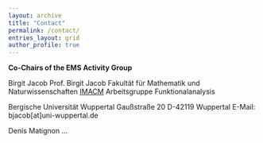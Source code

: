 ```yaml
---
layout: archive
title: "Contact"
permalink: /contact/
entries_layout: grid
author_profile: true 
---
```



  
**Co-Chairs of the EMS Activity Group**


Birgit Jacob
Prof. Birgit Jacob
Fakultät für Mathematik und Naturwissenschaften
[IMACM](https://www.imacm.uni-wuppertal.de/en/)
Arbeitsgruppe Funktionalanalysis

Bergische Universität Wuppertal
Gaußstraße 20
D-42119 Wuppertal
E-Mail: bjacob[at]uni-wuppertal.de

Denis Matignon
...



